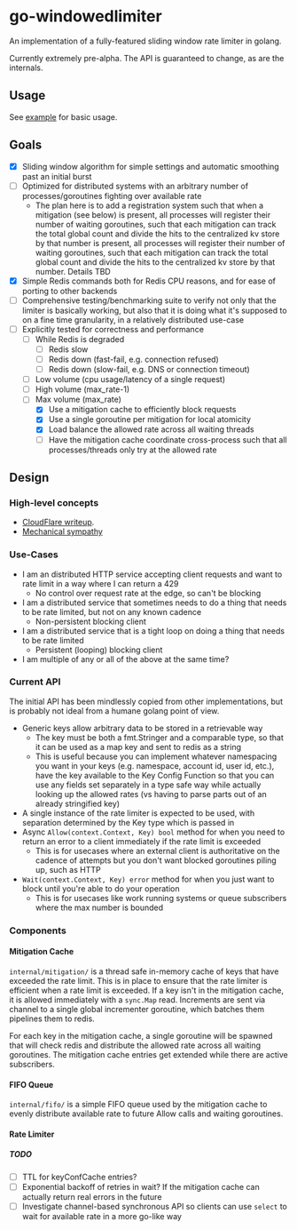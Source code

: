 # go-windowedlimiter

An implementation of a fully-featured sliding window rate limiter in golang.

Currently extremely pre-alpha. The API is guaranteed to change, as are the internals.

## Usage

See [example](example/main.go) for basic usage.

## Goals

- [x] Sliding window algorithm for simple settings and automatic smoothing past an initial burst
- [ ] Optimized for distributed systems with an arbitrary number of processes/goroutines fighting over available rate
  - The plan here is to add a registration system such that when a mitigation (see below) is present, all processes will register their number of waiting goroutines, such that each mitigation can track the total global count and divide the hits to the centralized kv store by that number is present, all processes will register their number of waiting goroutines, such that each mitigation can track the total global count and divide the hits to the centralized kv store by that number. Details TBD
- [x] Simple Redis commands both for Redis CPU reasons, and for ease of porting to other backends
- [ ] Comprehensive testing/benchmarking suite to verify not only that the limiter is basically working, but also that it is doing what it's supposed to on a fine time granularity, in a relatively distributed use-case
- [ ] Explicitly tested for correctness and performance
  - [ ] While Redis is degraded
    - [ ] Redis slow
    - [ ] Redis down (fast-fail, e.g. connection refused)
    - [ ] Redis down (slow-fail, e.g. DNS or connection timeout)
  - [ ] Low volume (cpu usage/latency of a single request)
  - [ ] High volume (max_rate-1)
  - [ ] Max volume (max_rate)
    - [x] Use a mitigation cache to efficiently block requests
    - [x] Use a single goroutine per mitigation for local atomicity
    - [x] Load balance the allowed rate across all waiting threads
    - [ ] Have the mitigation cache coordinate cross-process such that all processes/threads only try at the allowed rate

## Design

### High-level concepts

- [CloudFlare writeup](https://blog.cloudflare.com/counting-things-a-lot-of-different-things/).
- [Mechanical sympathy](https://martinfowler.com/articles/lmax.html?ref=wellarchitected#QueuesAndTheirLackOfMechanicalSympathy)

### Use-Cases

- I am an distributed HTTP service accepting client requests and want to rate limit in a way where I can return a 429
  - No control over request rate at the edge, so can't be blocking
- I am a distributed service that sometimes needs to do a thing that needs to be rate limited, but not on any known cadence
  - Non-persistent blocking client
- I am a distributed service that is a tight loop on doing a thing that needs to be rate limited
  - Persistent (looping) blocking client
- I am multiple of any or all of the above at the same time?

### Current API

The initial API has been mindlessly copied from other implementations, but is probably not ideal from a humane golang point of view.

- Generic keys allow arbitrary data to be stored in a retrievable way
  - The key must be both a fmt.Stringer and a comparable type, so that it can be used as a map key and sent to redis as a string
  - This is useful because you can implement whatever namespacing you want in your keys (e.g. namespace, account id, user id, etc.), have the key available to the Key Config Function so that you can use any fields set separately in a type safe way while actually looking up the allowed rates (vs having to parse parts out of an already stringified key)
- A single instance of the rate limiter is expected to be used, with separation determined by the Key type which is passed in
- Async `Allow(context.Context, Key) bool` method for when you need to return an error to a client immediately if the rate limit is exceeded
  - This is for usecases where an external client is authoritative on the cadence of attempts but you don't want blocked goroutines piling up, such as HTTP
- `Wait(context.Context, Key) error` method for when you just want to block until you're able to do your operation
  - This is for usecases like work running systems or queue subscribers where the max number is bounded

### Components

#### Mitigation Cache

`internal/mitigation/` is a thread safe in-memory cache of keys that have exceeded the rate limit. This is in place to ensure that the rate limiter is efficient when a rate limit is exceeded. If a key isn't in the mitigation cache, it is allowed immediately with a `sync.Map` read. Increments are sent via channel to a single global incrementer goroutine, which batches them pipelines them to redis.

For each key in the mitigation cache, a single goroutine will be spawned that will check redis and distribute the allowed rate across all waiting goroutines. The mitigation cache entries get extended while there are active subscribers.

#### FIFO Queue

`internal/fifo/` is a simple FIFO queue used by the mitigation cache to evenly distribute available rate to future Allow calls and waiting goroutines.

#### Rate Limiter

##### TODO

- [ ] TTL for keyConfCache entries?
- [ ] Exponential backoff of retries in wait? If the mitigation cache can actually return real errors in the future
- [ ] Investigate channel-based synchronous API so clients can use `select` to wait for available rate in a more go-like way
